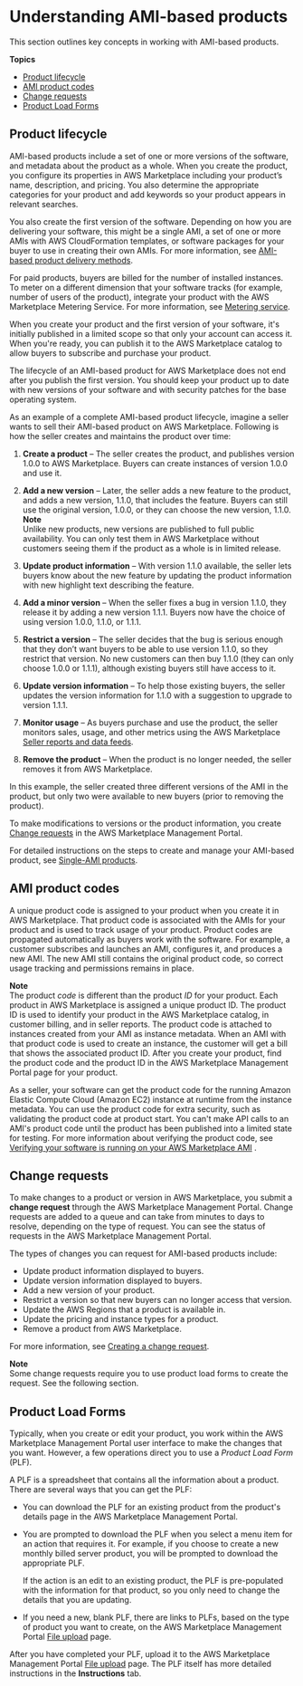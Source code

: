 # Understanding AMI\-based products<a name="ami-getting-started"></a>

This section outlines key concepts in working with AMI\-based products\.

**Topics**
+ [Product lifecycle](#ami-product-lifecycle)
+ [AMI product codes](#ami-product-codes)
+ [Change requests](#ami-change-requests)
+ [Product Load Forms](#ami-product-load-forms)

## Product lifecycle<a name="ami-product-lifecycle"></a>

AMI\-based products include a set of one or more versions of the software, and metadata about the product as a whole\. When you create the product, you configure its properties in AWS Marketplace including your product’s name, description, and pricing\. You also determine the appropriate categories for your product and add keywords so your product appears in relevant searches\.

You also create the first version of the software\. Depending on how you are delivering your software, this might be a single AMI, a set of one or more AMIs with AWS CloudFormation templates, or software packages for your buyer to use in creating their own AMIs\. For more information, see [AMI\-based product delivery methods](ami-products.md#ami-product-delivery-methods)\.

For paid products, buyers are billed for the number of installed instances\. To meter on a different dimension that your software tracks \(for example, number of users of the product\), integrate your product with the AWS Marketplace Metering Service\. For more information, see [Metering service](metering-service.md)\.

When you create your product and the first version of your software, it's initially published in a limited scope so that only your account can access it\. When you're ready, you can publish it to the AWS Marketplace catalog to allow buyers to subscribe and purchase your product\.

The lifecycle of an AMI\-based product for AWS Marketplace does not end after you publish the first version\. You should keep your product up to date with new versions of your software and with security patches for the base operating system\.

As an example of a complete AMI\-based product lifecycle, imagine a seller wants to sell their AMI\-based product on AWS Marketplace\. Following is how the seller creates and maintains the product over time:

1. **Create a product** – The seller creates the product, and publishes version 1\.0\.0 to AWS Marketplace\. Buyers can create instances of version 1\.0\.0 and use it\.

1. **Add a new version** – Later, the seller adds a new feature to the product, and adds a new version, 1\.1\.0, that includes the feature\. Buyers can still use the original version, 1\.0\.0, or they can choose the new version, 1\.1\.0\.
**Note**  
Unlike new products, new versions are published to full public availability\. You can only test them in AWS Marketplace without customers seeing them if the product as a whole is in limited release\.

1. **Update product information** – With version 1\.1\.0 available, the seller lets buyers know about the new feature by updating the product information with new highlight text describing the feature\.

1. **Add a minor version** – When the seller fixes a bug in version 1\.1\.0, they release it by adding a new version 1\.1\.1\. Buyers now have the choice of using version 1\.0\.0, 1\.1\.0, or 1\.1\.1\.

1. **Restrict a version** – The seller decides that the bug is serious enough that they don’t want buyers to be able to use version 1\.1\.0, so they restrict that version\. No new customers can then buy 1\.1\.0 \(they can only choose 1\.0\.0 or 1\.1\.1\), although existing buyers still have access to it\.

1. **Update version information** – To help those existing buyers, the seller updates the version information for 1\.1\.0 with a suggestion to upgrade to version 1\.1\.1\.

1. **Monitor usage** – As buyers purchase and use the product, the seller monitors sales, usage, and other metrics using the AWS Marketplace [Seller reports and data feeds](reports-and-data-feed.md)\.

1. **Remove the product** – When the product is no longer needed, the seller removes it from AWS Marketplace\.

In this example, the seller created three different versions of the AMI in the product, but only two were available to new buyers \(prior to removing the product\)\.

To make modifications to versions or the product information, you create [Change requests](#ami-change-requests) in the AWS Marketplace Management Portal\.

For detailed instructions on the steps to create and manage your AMI\-based product, see [Single\-AMI products](ami-single-ami-products.md)\.



## AMI product codes<a name="ami-product-codes"></a>

A unique product code is assigned to your product when you create it in AWS Marketplace\. That product code is associated with the AMIs for your product and is used to track usage of your product\. Product codes are propagated automatically as buyers work with the software\. For example, a customer subscribes and launches an AMI, configures it, and produces a new AMI\. The new AMI still contains the original product code, so correct usage tracking and permissions remains in place\.

**Note**  
The product *code* is different than the product *ID* for your product\. Each product in AWS Marketplace is assigned a unique product ID\. The product ID is used to identify your product in the AWS Marketplace catalog, in customer billing, and in seller reports\. The product code is attached to instances created from your AMI as instance metadata\. When an AMI with that product code is used to create an instance, the customer will get a bill that shows the associated product ID\. After you create your product, find the product code and the product ID in the AWS Marketplace Management Portal page for your product\.

As a seller, your software can get the product code for the running Amazon Elastic Compute Cloud \(Amazon EC2\) instance at runtime from the instance metadata\. You can use the product code for extra security, such as validating the product code at product start\. You can't make API calls to an AMI's product code until the product has been published into a limited state for testing\. For more information about verifying the product code, see [Verifying your software is running on your AWS Marketplace AMI](best-practices-for-building-your-amis.md#verifying-ami-runtime) \.

## Change requests<a name="ami-change-requests"></a>

To make changes to a product or version in AWS Marketplace, you submit a **change request** through the AWS Marketplace Management Portal\. Change requests are added to a queue and can take from minutes to days to resolve, depending on the type of request\. You can see the status of requests in the AWS Marketplace Management Portal\.

The types of changes you can request for AMI\-based products include:
+ Update product information displayed to buyers\.
+ Update version information displayed to buyers\.
+ Add a new version of your product\.
+ Restrict a version so that new buyers can no longer access that version\.
+ Update the AWS Regions that a product is available in\.
+ Update the pricing and instance types for a product\.
+ Remove a product from AWS Marketplace\.

For more information, see [Creating a change request](ami-single-ami-products.md#single-ami-creating-change-request)\.

**Note**  
Some change requests require you to use product load forms to create the request\. See the following section\.

## Product Load Forms<a name="ami-product-load-forms"></a>

Typically, when you create or edit your product, you work within the AWS Marketplace Management Portal user interface to make the changes that you want\. However, a few operations direct you to use a *Product Load Form* \(PLF\)\. 

A PLF is a spreadsheet that contains all the information about a product\. There are several ways that you can get the PLF:
+ You can download the PLF for an existing product from the product's details page in the AWS Marketplace Management Portal\. 
+ You are prompted to download the PLF when you select a menu item for an action that requires it\. For example, if you choose to create a new monthly billed server product, you will be prompted to download the appropriate PLF\. 

  If the action is an edit to an existing product, the PLF is pre\-populated with the information for that product, so you only need to change the details that you are updating\.
+ If you need a new, blank PLF, there are links to PLFs, based on the type of product you want to create, on the AWS Marketplace Management Portal [ File upload](https://aws.amazon.com/marketplace/management/product-load) page\. 

 After you have completed your PLF, upload it to the AWS Marketplace Management Portal [ File upload](https://aws.amazon.com/marketplace/management/product-load) page\. The PLF itself has more detailed instructions in the **Instructions** tab\. 